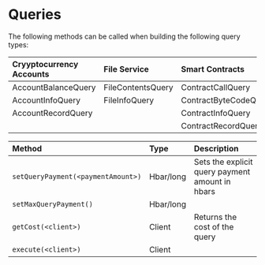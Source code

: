 # Queries

The following methods can be called when building the following query types:

| Cryyptocurrency Accounts | File Service | Smart Contracts |
| :--- | :--- | :--- |
| AccountBalanceQuery | FileContentsQuery | ContractCallQuery |
| AccountInfoQuery | FileInfoQuery | ContractByteCodeQuery |
| AccountRecordQuery |  | ContractInfoQuery |
|  |  | ContractRecordQuery |



| Method | Type | Description |
| :--- | :--- | :--- |
| `setQueryPayment(<paymentAmount>)` | Hbar/long | Sets the explicit query payment amount in hbars |
| `setMaxQueryPayment()` | Hbar/long |  |
| `getCost(<client>)` | Client | Returns the cost of the query |
| `execute(<client>)` | Client |  |

